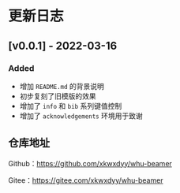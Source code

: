 # 更新日志

## [v0.0.1] - 2022-03-16

### Added

- 增加 `README.md` 的背景说明
- 初步复刻了旧模版的效果
- 增加了 `info` 和 `bib` 系列键值控制
- 增加了 `acknowledgements` 环境用于致谢

## 仓库地址

Github：https://github.com/xkwxdyy/whu-beamer

Gitee：https://gitee.com/xkwxdyy/whu-beamer

